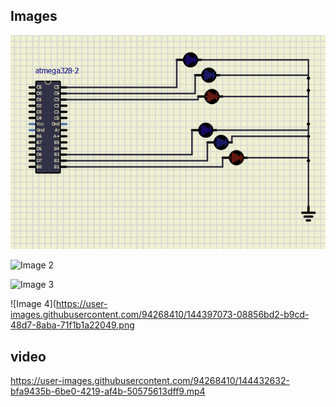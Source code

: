 ## Images
![Image 1](https://github.com/gsk730/M2_TRAFFICLIGHTCONTROLLER/blob/main/Images_i/1_e.png)

![Image 2](https://user-images.githubusercontent.com/94268410/144395159-0cc78581-c3bd-4bd2-ba43-5a894c7a9c50.png)

![Image 3](https://user-images.githubusercontent.com/94268410/144396972-96f502b8-1d82-4a7d-8ff1-b5f6b5889acb.png)

![Image 4](https://user-images.githubusercontent.com/94268410/144397073-08856bd2-b9cd-48d7-8aba-71f1b1a22049.png
## video
https://user-images.githubusercontent.com/94268410/144432632-bfa9435b-6be0-4219-af4b-50575613dff9.mp4

